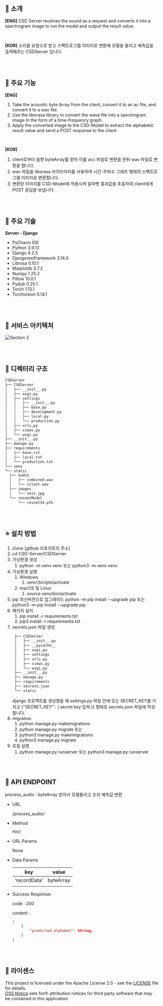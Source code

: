 ## :raised_hands: 소개
**[ENG]**
CSD Server receives the sound as a request and converts it into a spectrogram image to run the model and output the result value.

<br>

**[KOR]**
소리를 요청으로 받고 스펙트로그램 이미지로 변환해 모델을 돌리고 예측값을 출력해주는 CSDServer 입니다. 

<br><br>
## 💪 주요 기능
**[ENG]**
1. Take the acoustic byte Array from the client, convert it to an ac file, and convert it to a wav file.
2. Use the liborasa library to convert the wave file into a spectrogram image in the form of a time-frequency graph.
3. Apply the converted image to the CSD-Model to extract the alphabetic result value and send a POST response to the client.

<br>

**[KOR]**
1. client로부터 음향 byteArray를 받아 이를 acc 파일로 변환을 한뒤 wav 파일로 변환을 합니다. 
2. wav 파일을 liborasa 라이브러리를 사용하여 시간-주파수 그래프 형태의 스펙트로그램 이미지로 변환합니다. 
3. 변환된 이미지를 CSD-Model에 적용시켜 알파벳 결과값을 추출하여 client에게 POST 응답을 보냅니다.

<br><br>
## 🦾 주요 기술
**Server - Django**
* PyCharm IDE
* Python 3.9.13
* Django 4.2.5
* Djangorestframework 3.14.0
* Librosa 0.10.1
* Matplotlib 3.7.2
* Numpy 1.25.2
* Pillow 10.0.1
* Pydub 0.25.1
* Torch 1.13.1
* Torchvision 0.14.1

<br><br>
## 🔗 서비스 아키텍처
![Section 2](https://github.com/CAP-JJANG/CSD-Server/assets/100428958/acb1085a-0716-4191-9acf-5e6d17eab4c9)

<br><br>
## 🔗 디렉터리 구조
  ```bash
CSDServer
├── CSDServer
│   ├── __init__.py
│   ├── asgi.py
│   ├── settings
│   │   ├── __init__.py
│   │   ├── base.py
│   │   ├── development.py
│   │   ├── local.py
│   │   └── production.py
│   ├── urls.py
│   ├── views.py
│   └── wsgi.py
├── __init__.py
├── manage.py
├── requirements
│   ├── base.txt
│   ├── local.txt
│   └── production.txt
└── venv
└── static
    ├── audio
    │   ├── combined.wav
    │   └── silent.wav
    ├── images
    │   └── test.jpg
    └── resnetModel
        └── resnet34.pth
```

<br><br>
## ⭐️ 설치 방법
1. clone [github 리포지토리 주소]
2. cd CSD-Server/CSDServer
3. 가상환경 생성
    1. python -m venv venv 또는 python3 -m venv venv
4. 가상환경 실행
    1. Windows
        1. venv\Scripts\activate
    2. macOS 및 Linux
        1. source venv/bin/activate
5. pip 최신버전으로 업그레이드
   python -m pip install --upgrade pip
    또는
   python3 -m pip install --upgrade pip
6. 패키지 설치
    1. pip install -r requirements.txt
    2. pip3 install -r requirements.txt <br>
7. secrets.json 파일 생성
   ```bash
    ├── CSDServer
    │   ├── __init__.py
    │   ├── __pycache__
    │   ├── asgi.py
    │   ├── settings
    │   ├── urls.py
    │   ├── views.py
    │   └── wsgi.py
    ├── __init__.py
    ├── manage.py
    ├── requirements
    ├── secrets.json
    └── static
    ```
   django 프로젝트를 생성했을 때 settings.py 파일 안에 있는 SECRET_KEY를 가지고 
    {"SECRET_KEY" : ( secret key 입력 )} 형태로 secrets.json 파일에 작성합니다. 
8. migration
    1. python manage.py makemigrations
    2. python manage.py migrate
    또는
    1. python3 manage.py makemigrations
    2. python3 manage.py migrate
10. 로컬 실행
    1. python manage.py runserver 또는 python3 manage.py runserver

<br><br>
## 👏 API ENDPOINT
process_audio
: byteArray 받아서 모델돌리고 숫자 예측값 변환
- URL
    
    /process_audio/
    
- Method
    
    `POST`
    
- URL Params
    
    None
    
- Data Params
    
    
    | key | value |
    | --- | --- |
    | ‘recordData’ | byteArray |
    |  |  |
    
- Success Response:
    
    code : 200
    
    content : 
    
    ```json
    [
    	{
    		"predicted_alphabet": String,
    	}
    ]
    ``` 

<br><br>
## 🤖 라이센스
This project is licensed under the Apache License 2.0 - see the [LICENSE](https://github.com/CAP-JJANG/CSD-Server/blob/main/LICENSE) file for details.  
[OSS Notice](https://github.com/CAP-JJANG/CSD-Server/blob/main/OSS-Notice.md) sets forth attribution notices for third party software that may be contained in this application.


